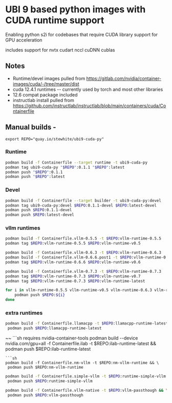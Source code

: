 # UBI 9 based python images with CUDA runtime support
Enabling python s2i for codebases that require CUDA library support for GPU acceleration

includes support for nvtx cudart nccl cuDNN cublas

## Notes
- Runtime/devel images pulled from https://gitlab.com/nvidia/container-images/cuda/-/tree/master/dist
- cuda 12.4.1 runtimes -- currently used by torch and most other libraries
- 12.6 compat package included
- instructlab install pulled from https://github.com/instructlab/instructlab/blob/main/containers/cuda/Containerfile


## Manual builds - 

 `export REPO="quay.io/stewhite/ubi9-cuda-py"` 
### Runtime
```sh
podman build -f Containerfile --target runtime -t ubi9-cuda-py
podman tag ubi9-cuda-py "$REPO":0.1.1 "$REPO":latest
podman push "$REPO":0.1.1
podman push "$REPO":latest
```
### Devel
```sh
podman build -f Containerfile --target builder -t ubi9-cuda-py:devel
podman tag ubi9-cuda-py:devel $REPO:0.1.1-devel $REPO:latest-devel
podman push $REPO:0.1.1-devel
podman push $REPO:latest-devel
```
### vllm runtimes
```sh
podman build -f Containerfile.vllm-0.5.5 -t $REPO:vllm-runtime-0.5.5
podman tag $REPO:vllm-runtime-0.5.5 $REPO:vllm-runtime-v0.5

podman build -f Containerfile.vllm-0.6.3 -t $REPO:vllm-runtime-0.6.3
podman build -f Containerfile.vllm-0.6.6.post1 -t $REPO:vllm-runtime-0.6.6
podman tag $REPO:vllm-runtime-0.6.6 $REPO:vllm-runtime-v0.6

podman build -f Containerfile.vllm-0.7.3 -t $REPO:vllm-runtime-0.7.3
podman tag $REPO:vllm-runtime-0.7.3 $REPO:vllm-runtime-v0.7
podman tag $REPO:vllm-runtime-0.7.3 $REPO:vllm-runtime-latest

for i in vllm-runtime-0.5.5 vllm-runtime-v0.5 vllm-runtime-0.6.3 vllm-runtime-0.6.6 vllm-runtime-v0.6 vllm-runtime-0.7.3 vllm-runtime-v0.7 vllm-runtime-latest; do
    podman push $REPO:${i}
done
```
### extra runtimes
```sh
podman build -f Containerfile.llamacpp -t $REPO:llamacpp-runtime-latest && \
 podman push $REPO:llamacpp-runtime-latest
```
~~ ```sh
 requires nvidia-container-tools
podman build --device nvidia.com/gpu=all -f Containerfile.ilab -t $REPO:ilab-runtime-latest && \
 podman push $REPO:ilab-runtime-latest
``` ~~
```sh
podman build -f Containerfile.nm-vllm -t $REPO:nm-vllm-runtime && \
 podman push $REPO:nm-vllm-runtime
```
```sh
podman build -f Containerfile.simple-vllm -t $REPO:runtime-simple-vllm && \
 podman push $REPO:runtime-simple-vllm
```
```sh
podman build -f Containerfile.vllm-native -t $REPO:vllm-passthough && \
 podman push $REPO:vllm-passthough
```
